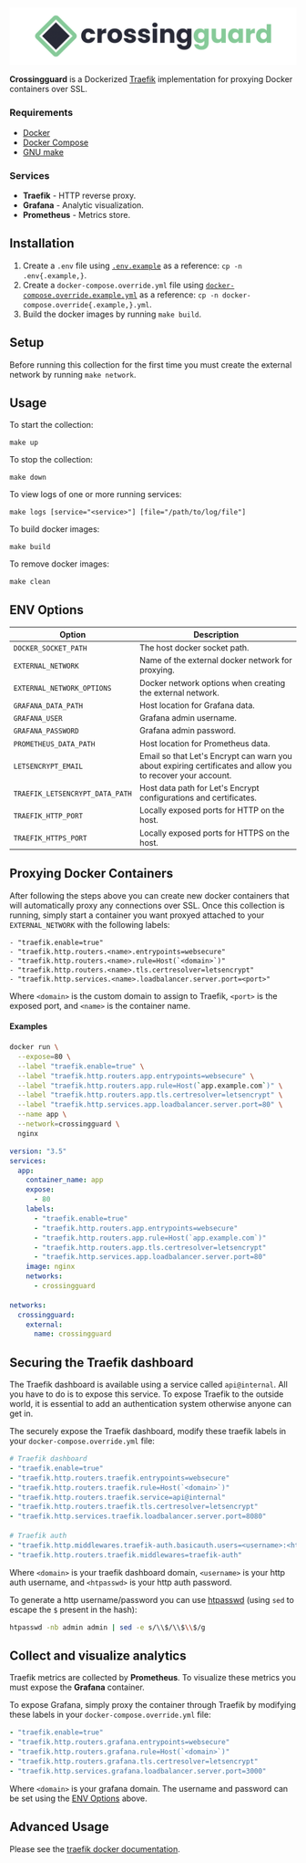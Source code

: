 <img src="logo/banner.png" />

**Crossingguard** is a Dockerized [Traefik](https://doc.traefik.io/traefik/) implementation for proxying Docker containers over SSL.

### Requirements

- [Docker](https://www.docker.com/get-started)
- [Docker Compose](https://docs.docker.com/compose/)
- [GNU make](https://www.gnu.org/software/make/)

### Services

- **Traefik** - HTTP reverse proxy.
- **Grafana** - Analytic visualization.
- **Prometheus** - Metrics store.

## Installation

1. Create a `.env` file using [`.env.example`](.env.example) as a reference: `cp -n .env{.example,}`.
2. Create a `docker-compose.override.yml` file using [`docker-compose.override.example.yml`](docker-compose.override.example.yml) as a reference: `cp -n docker-compose.override{.example,}.yml`.
2. Build the docker images by running `make build`.

## Setup

Before running this collection for the first time you must create the external network by running `make network`.

## Usage

To start the collection:

```
make up
```

To stop the collection:

```
make down
```

To view logs of one or more running services:

```
make logs [service="<service>"] [file="/path/to/log/file"]
```

To build docker images:

```
make build
```

To remove docker images:

```
make clean
```

## ENV Options

| Option                          | Description                                                                                                 |
| ------------------------------- | ----------------------------------------------------------------------------------------------------------- |
| `DOCKER_SOCKET_PATH`            | The host docker socket path.                                                                                |
| `EXTERNAL_NETWORK`              | Name of the external docker network for proxying.                                                           |
| `EXTERNAL_NETWORK_OPTIONS`      | Docker network options when creating the external network.                                                  |
| `GRAFANA_DATA_PATH`             | Host location for Grafana data.                                                                             |
| `GRAFANA_USER`                  | Grafana admin username.                                                                                     |
| `GRAFANA_PASSWORD`              | Grafana admin password.                                                                                     |
| `PROMETHEUS_DATA_PATH`          | Host location for Prometheus data.                                                                          |
| `LETSENCRYPT_EMAIL`             | Email so that Let's Encrypt can warn you about expiring certificates and allow you to recover your account. |
| `TRAEFIK_LETSENCRYPT_DATA_PATH` | Host data path for Let's Encrypt configurations and certificates.                                           |
| `TRAEFIK_HTTP_PORT`             | Locally exposed ports for HTTP on the host.                                                                 |
| `TRAEFIK_HTTPS_PORT`            | Locally exposed ports for HTTPS on the host.                                                                |

## Proxying Docker Containers

After following the steps above you can create new docker containers that will automatically proxy any connections over SSL. Once this collection is running, simply start a container you want proxyed attached to your `EXTERNAL_NETWORK` with the following labels:

```
- "traefik.enable=true"
- "traefik.http.routers.<name>.entrypoints=websecure"
- "traefik.http.routers.<name>.rule=Host(`<domain>`)"
- "traefik.http.routers.<name>.tls.certresolver=letsencrypt"
- "traefik.http.services.<name>.loadbalancer.server.port=<port>"
```

Where `<domain>` is the custom domain to assign to Traefik, `<port>` is the exposed port, and `<name>` is the container name.

#### Examples

```sh
docker run \
  --expose=80 \
  --label "traefik.enable=true" \
  --label "traefik.http.routers.app.entrypoints=websecure" \
  --label "traefik.http.routers.app.rule=Host(`app.example.com`)" \
  --label "traefik.http.routers.app.tls.certresolver=letsencrypt" \
  --label "traefik.http.services.app.loadbalancer.server.port=80" \
  --name app \
  --network=crossingguard \
  nginx
```

```yml
version: "3.5"
services:
  app:
    container_name: app
    expose:
      - 80
    labels:
      - "traefik.enable=true"
      - "traefik.http.routers.app.entrypoints=websecure"
      - "traefik.http.routers.app.rule=Host(`app.example.com`)"
      - "traefik.http.routers.app.tls.certresolver=letsencrypt"
      - "traefik.http.services.app.loadbalancer.server.port=80"
    image: nginx
    networks:
      - crossingguard

networks:
  crossingguard:
    external:
      name: crossingguard
```

## Securing the Traefik dashboard

The Traefik dashboard is available using a service called `api@internal`. All you have to do is to expose this service.
To expose Traefik to the outside world, it is essential to add an authentication system otherwise anyone can get in.

The securely expose the Traefik dashboard, modify these traefik labels in your `docker-compose.override.yml` file:

```yaml
# Traefik dashboard
- "traefik.enable=true"
- "traefik.http.routers.traefik.entrypoints=websecure"
- "traefik.http.routers.traefik.rule=Host(`<domain>`)"
- "traefik.http.routers.traefik.service=api@internal"
- "traefik.http.routers.traefik.tls.certresolver=letsencrypt"
- "traefik.http.services.traefik.loadbalancer.server.port=8080"

# Traefik auth
- "traefik.http.middlewares.traefik-auth.basicauth.users=<username>:<htpasswd>"
- "traefik.http.routers.traefik.middlewares=traefik-auth"
```

Where `<domain>` is your traefik dashboard domain, `<username>` is your http auth username, and `<htpasswd>` is your http auth password.

To generate a http username/password you can use [htpasswd](https://httpd.apache.org/docs/2.4/programs/htpasswd.html) (using `sed` to escape the `$` present in the hash):

```bash
htpasswd -nb admin admin | sed -e s/\\$/\\$\\$/g
```

## Collect and visualize analytics

Traefik metrics are collected by **Prometheus**. To visualize these metrics you must expose the **Grafana** container.

To expose Grafana, simply proxy the container through Traefik by modifying these labels in your `docker-compose.override.yml` file:

```yaml
- "traefik.enable=true"
- "traefik.http.routers.grafana.entrypoints=websecure"
- "traefik.http.routers.grafana.rule=Host(`<domain>`)"
- "traefik.http.routers.grafana.tls.certresolver=letsencrypt"
- "traefik.http.services.grafana.loadbalancer.server.port=3000"
```

Where `<domain>` is your grafana domain. The username and password can be set using the [ENV Options](#env-options) above.

## Advanced Usage

Please see the [traefik docker documentation](https://doc.traefik.io/traefik/providers/docker/).

